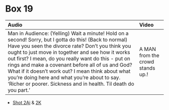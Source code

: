 # Box 19

| Audio | Video |
|:---|:---|
| Man in Audience: (Yelling) Wait a minute! Hold on a second! Sorry, but I gotta do this! (Back to normal) Have you seen the divorce rate? Don’t you think you ought to just move in together and see how it works out first? I mean, do you really want do this - put on rings and make a covenant before all of us and God? What if it doesn’t work out? I mean think about what you’re doing here and what you’re about to say. ‘Richer or poorer. Sickness and in health. Til death do you part.’ | A MAN from the crowd stands up.! |

* [Shot 2Ai](2Ai.md) & [2K](2K.md)